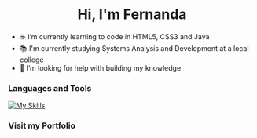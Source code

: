<h1 align="center">Hi, I'm Fernanda</h1>

- ☕ I’m currently learning to code in HTML5, CSS3 and Java
- 📚 I'm currently studying Systems Analysis and Development at a local college
- 🤯 I’m looking for help with building my knowledge

<h3 align="left">Languages and Tools</h3>

[![My Skills](https://skillicons.dev/icons?i=git,github,html,java)](#)

<a href="https://frbnck.github.io/Portfolio/" style="text-decoration: none;">
  <h3 align="left">Visit my Portfolio</h3>
</a>
